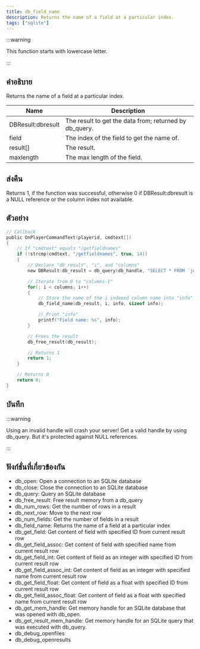 ```yaml
---
title: db_field_name
description: Returns the name of a field at a particular index.
tags: ["sqlite"]
---
```


:::warning

This function starts with lowercase letter.

:::

## คำอธิบาย

Returns the name of a field at a particular index.

| Name              | Description                                            |
| ----------------- | ------------------------------------------------------ |
| DBResult:dbresult | The result to get the data from; returned by db_query. |
| field             | The index of the field to get the name of.             |
| result[]          | The result.                                            |
| maxlength         | The max length of the field.                           |

## ส่งคืน

Returns 1, if the function was successful, otherwise 0 if DBResult:dbresult is a NULL reference or the column index not available.

## ตัวอย่าง

```c
// Callback
public OnPlayerCommandText(playerid, cmdtext[])
{
    // If "cmdtext" equals "/getfieldnames"
    if (!strcmp(cmdtext, "/getfieldnames", true, 14))
    {
        // Declare "db_result", "i", and "columns"
        new DBResult:db_result = db_query(db_handle, "SELECT * FROM `join_log`"), i, columns = db_num_fields(db_result), info[30];

        // Iterate from 0 to "columns-1"
        for(; i < columns; i++)
        {
            // Store the name of the i indexed column name into "info"
            db_field_name(db_result, i, info, sizeof info);

            // Print "info"
            printf("Field name: %s", info);
        }

        // Frees the result
        db_free_result(db_result);

        // Returns 1
        return 1;
    }

    // Returns 0
    return 0;
}
```

## บันทึก

:::warning

Using an invalid handle will crash your server! Get a valid handle by using db_query. But it's protected against NULL references.

:::

## ฟังก์ชั่นที่เกี่ยวข้องกัน

- db_open: Open a connection to an SQLite database
- db_close: Close the connection to an SQLite database
- db_query: Query an SQLite database
- db_free_result: Free result memory from a db_query
- db_num_rows: Get the number of rows in a result
- db_next_row: Move to the next row
- db_num_fields: Get the number of fields in a result
- db_field_name: Returns the name of a field at a particular index
- db_get_field: Get content of field with specified ID from current result row
- db_get_field_assoc: Get content of field with specified name from current result row
- db_get_field_int: Get content of field as an integer with specified ID from current result row
- db_get_field_assoc_int: Get content of field as an integer with specified name from current result row
- db_get_field_float: Get content of field as a float with specified ID from current result row
- db_get_field_assoc_float: Get content of field as a float with specified name from current result row
- db_get_mem_handle: Get memory handle for an SQLite database that was opened with db_open.
- db_get_result_mem_handle: Get memory handle for an SQLite query that was executed with db_query.
- db_debug_openfiles
- db_debug_openresults
